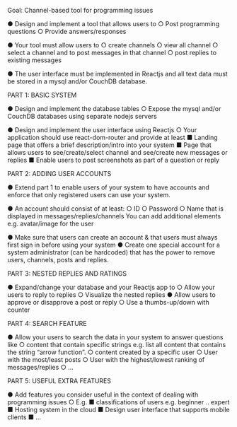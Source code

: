 Goal: Channel-based tool for programming issues

● Design and implement a tool that allows users to
	○ Post programming questions
	○ Provide answers/responses

● Your tool must allow users to
	○ create channels
	○ view all channel
	○ select a channel and to post messages in that channel
	○ post replies to existing messages

● The user interface must be implemented in Reactjs and all text data must be stored in a mysql and/or CouchDB database.

PART 1: BASIC SYSTEM

● Design and implement the database tables
	○ Expose the mysql and/or CouchDB databases using separate nodejs servers

● Design and implement the user interface using Reactjs
	○ Your application should use react-dom-router and provide at least
		■ Landing page that offers a brief description/intro into your system
		■ Page that allows users to see/create/select channel and see/create new messages or replies
		■ Enable users to post screenshots as part of a question or reply

PART 2: ADDING USER ACCOUNTS

● Extend part 1 to enable users of your system to have accounts and enforce that only registered users can use
your system.

● An account should consist of at least:
○ ID
○ Password
○ Name that is displayed in messages/replies/channels
You can add additional elements e.g. avatar/image for the user

● Make sure that users can create an account & that users must always first sign in before using your system
● Create one special account for a system administrator (can be hardcoded) that has the power to remove users,
channels, posts and replies.

PART 3: NESTED REPLIES AND RATINGS

● Expand/change your database and your Reactjs app to
○ Allow your users to reply to replies
○ Visualize the nested replies
● Allow users to approve or disapprove a post or reply
○ Use a thumbs-up/down with counter

PART 4: SEARCH FEATURE

● Allow your users to search the data in your system to answer questions like
○ content that contain specific strings e.g. list all content that contains the string “arrow function”.
○ content created by a specific user
○ User with the most/least posts
○ User with the highest/lowest ranking of messages/replies
○ ...

PART 5: USEFUL EXTRA FEATURES

● Add features you consider useful in the context of dealing with programming
issues
○ E.g.
■ classifications of users e.g. beginner .. expert
■ Hosting system in the cloud
■ Design user interface that supports mobile clients
■ ...
